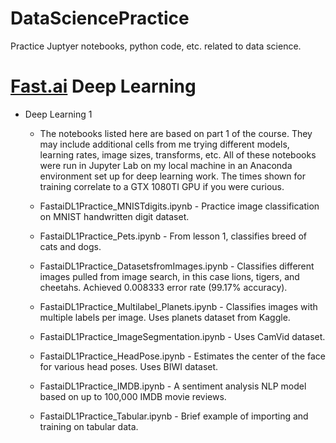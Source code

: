 # DataSciencePractice
Practice Juptyer notebooks, python code, etc. related to data science.

# [Fast.ai](https://www.fast.ai) Deep Learning

- Deep Learning 1
  - The notebooks listed here are based on part 1 of the course. They may include additional cells from me trying different models, learning rates, image sizes, transforms, etc. All of these notebooks were run in Jupyter Lab on my local machine in an Anaconda environment set up for deep learning work. The times shown for training correlate to a GTX 1080TI GPU if you were curious.
  
  - FastaiDL1Practice_MNISTdigits.ipynb - Practice image classification on MNIST handwritten digit dataset.
  - FastaiDL1Practice_Pets.ipynb - From lesson 1, classifies breed of cats and dogs.
  - FastaiDL1Practice_DatasetsfromImages.ipynb - Classifies different images pulled from image search, in this case lions, tigers, and cheetahs. Achieved 0.008333 error rate (99.17% accuracy).
  - FastaiDL1Practice_Multilabel_Planets.ipynb - Classifies images with multiple labels per image. Uses planets dataset from Kaggle.
  - FastaiDL1Practice_ImageSegmentation.ipynb - Uses CamVid dataset.
  - FastaiDL1Practice_HeadPose.ipynb - Estimates the center of the face for various head poses. Uses BIWI dataset.
  - FastaiDL1Practice_IMDB.ipynb - A sentiment analysis NLP model based on up to 100,000 IMDB movie reviews.
  - FastaiDL1Practice_Tabular.ipynb - Brief example of importing and training on tabular data.
